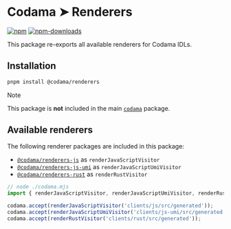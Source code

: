 # Codama ➤ Renderers

[![npm][npm-image]][npm-url]
[![npm-downloads][npm-downloads-image]][npm-url]

[npm-downloads-image]: https://img.shields.io/npm/dm/@codama/renderers.svg?style=flat
[npm-image]: https://img.shields.io/npm/v/@codama/renderers.svg?style=flat&label=%40codama%2Frenderers
[npm-url]: https://www.npmjs.com/package/@codama/renderers

This package re-exports all available renderers for Codama IDLs.

## Installation

```sh
pnpm install @codama/renderers
```

> [!NOTE]
> This package is **not** included in the main [`codama`](../library) package.

## Available renderers

The following renderer packages are included in this package:

-   [`@codama/renderers-js`](../renderers-js) as `renderJavaScriptVisitor`
-   [`@codama/renderers-js-umi`](../renderers-js-umi) as `renderJavaScriptUmiVisitor`
-   [`@codama/renderers-rust`](../renderers-rust) as `renderRustVisitor`

```ts
// node ./codama.mjs
import { renderJavaScriptVisitor, renderJavaScriptUmiVisitor, renderRustVisitor } from '@codama/renderers';

codama.accept(renderJavaScriptVisitor('clients/js/src/generated'));
codama.accept(renderJavaScriptUmiVisitor('clients/js-umi/src/generated'));
codama.accept(renderRustVisitor('clients/rust/src/generated'));
```

